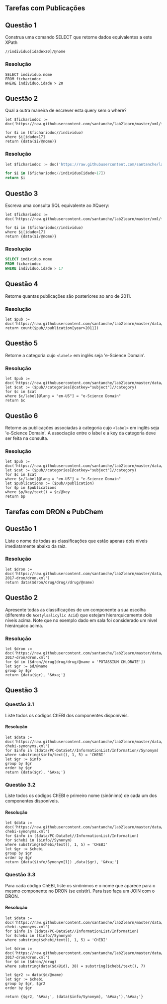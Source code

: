 ## Tarefas com Publicações

## Questão 1
Construa uma comando SELECT que retorne dados equivalentes a este XPath
~~~xquery
//individuo[idade>20]/@nome
~~~

### Resolução
~~~xquery
SELECT individuo.nome 
FROM fichariodoc
WHERE individuo.idade > 20
~~~

## Questão 2
Qual a outra maneira de escrever esta query sem o where?

~~~xquery
let $fichariodoc := doc('https://raw.githubusercontent.com/santanche/lab2learn/master/xml/fichario.xml')
 
for $i in ($fichariodoc//individuo)
where $i[idade>17]
return {data($i/@nome)}
~~~
### Resolução
~~~sql
let $fichariodoc := doc('https://raw.githubusercontent.com/santanche/lab2learn/master/xml/fichario.xml')

for $i in ($fichariodoc//individuo[idade>17])
return $i
~~~

## Questão 3
Escreva uma consulta SQL equivalente ao XQuery:
~~~xquery
let $fichariodoc := doc('https://raw.githubusercontent.com/santanche/lab2learn/master/xml/fichario.xml')

for $i in ($fichariodoc//individuo)
where $i[idade>17]
return {data($i/@nome)}
~~~

### Resolução
~~~sql
SELECT individuo.nome 
FROM fichariodoc
WHERE individuo.idade > 17
~~~

## Questão 4
Retorne quantas publicações são posteriores ao ano de 2011.

### Resolução
~~~xquery
let $pub := doc('https://raw.githubusercontent.com/santanche/lab2learn/master/data/publications/publications.xml')
return count($pub//publication[year>2011])  
~~~

## Questão 5
Retorne a categoria cujo `<label>` em inglês seja 'e-Science Domain'.

### Resolução
~~~xquery
let $pub := doc('https://raw.githubusercontent.com/santanche/lab2learn/master/data/publications/publications.xml')
let $cat := ($pub//categories[@catkey="subject"]//category)
for $c in $cat
where $c/label[@lang = "en-US"] = "e-Science Domain"
return $c
~~~

## Questão 6
Retorne as publicações associadas à categoria cujo `<label>` em inglês seja 'e-Science Domain'. A associação entre o label e a key da categoria deve ser feita na consulta.

### Resolução
~~~xquery
let $pub := doc('https://raw.githubusercontent.com/santanche/lab2learn/master/data/publications/publications.xml')
let $cat := ($pub//categories[@catkey="subject"]//category)
for $c in $cat
where $c/label[@lang = "en-US"] = "e-Science Domain"
let $publications := ($pub//publication)
for $p in $publications
where $p/key/text() = $c/@key
return $p
~~~

## Tarefas com DRON e PubChem

## Questão 1

Liste o nome de todas as classificações que estão apenas dois níveis imediatamente abaixo da raiz.

### Resolução
~~~xquery
let $dron := doc('https://raw.githubusercontent.com/santanche/lab2learn/master/data/faers-2017-dron/dron.xml')
return data($dron/drug/drug//drug/@name)
~~~

## Questão 2

Apresente todas as classificações de um componente a sua escolha (diferente de `Acetylsalicylic Acid`) que estejam hierarquicamente dois níveis acima. Note que no exemplo dado em sala foi considerado um nível hierárquico acima.

### Resolução
~~~xquery
let $dron := doc('https://raw.githubusercontent.com/santanche/lab2learn/master/data/faers-2017-dron/dron.xml')
for $d in ($dron//drug[drug/drug/@name = 'POTASSIUM CHLORATE'])
let $gr := $d/@name
group by $gr
return {data($gr), '&#xa;'}
~~~

## Questão 3

### Questão 3.1

Liste todos os códigos ChEBI dos componentes disponíveis.

#### Resolução
~~~xquery
let $data := doc('https://raw.githubusercontent.com/santanche/lab2learn/master/data/pubchem/pubchem-chebi-synonyms.xml')
for $info in ($data/PC-DataSet//InformationList/Information//Synonym)
where substring($info/text(), 1, 5) = 'CHEBI'
let $gr := $info
group by $gr
order by $gr
return {data($gr), '&#xa;'}
~~~

### Questão 3.2

Liste todos os códigos ChEBI e primeiro nome (sinônimo) de cada um dos componentes disponíveis.

#### Resolução
~~~xquery
let $data := doc('https://raw.githubusercontent.com/santanche/lab2learn/master/data/pubchem/pubchem-chebi-synonyms.xml')
for $info in ($data/PC-DataSet//InformationList/Information)
for $chebi in ($info//Synonym)
where substring($chebi/text(), 1, 5) = 'CHEBI'
let $gr := $chebi
group by $gr
order by $gr
return {data($info/Synonym[1]) ,data($gr), '&#xa;'}
~~~

### Questão 3.3

Para cada código ChEBI, liste os sinônimos e o nome que aparece para o mesmo componente no DRON (se existir). Para isso faça um JOIN com o DRON.

#### Resolução
~~~xquery
let $data := doc('https://raw.githubusercontent.com/santanche/lab2learn/master/data/pubchem/pubchem-chebi-synonyms.xml')
for $info in ($data/PC-DataSet//InformationList/Information)
for $chebi in ($info//Synonym)
where substring($chebi/text(), 1, 5) = 'CHEBI'

let $dron := doc('https://raw.githubusercontent.com/santanche/lab2learn/master/data/faers-2017-dron/dron.xml')
for $d in ($dron//drug)
where substring(data($d/@id), 38) = substring($chebi/text(), 7)

let $gr2 := data($d/@name)
let $gr := $chebi
group by $gr, $gr2
order by $gr

return {$gr2, '&#xa;', (data($info/Synonym), '&#xa;'),'&#xa;'}
~~~
